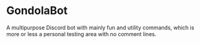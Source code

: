 # GondolaBot


A multipurpose Discord bot with mainly fun and utility commands, which is more or less a personal testing area with no comment lines.
